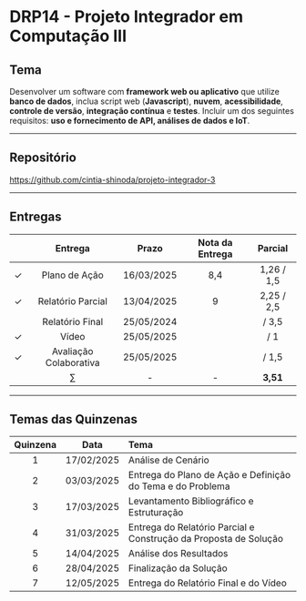 # DRP14 - Projeto Integrador em Computação III

## Tema
Desenvolver um software com **framework web ou aplicativo** que utilize **banco de dados**, inclua script web (**Javascript**), **nuvem**, **acessibilidade**, **controle de versão**, **integração contínua** e **testes**. Incluir um dos seguintes requisitos: **uso e fornecimento de API, análises de dados e IoT**.

---

## Repositório
https://github.com/cintia-shinoda/projeto-integrador-3

---

## Entregas

|     | Entrega | Prazo | Nota da Entrega | Parcial |
|:---:|:---:|:-----:|:---:|:---:|
| &check; | Plano de Ação | 16/03/2025 | 8,4 | 1,26 / 1,5 |
| &check; | Relatório Parcial | 13/04/2025 | 9 |  2,25 / 2,5 |
|  | Relatório Final | 25/05/2024 |  |  / 3,5 |
| &check; | Vídeo | 25/05/2025 |  |  / 1 |
| &check; | Avaliação Colaborativa | 25/05/2025 |  |  / 1,5 |
|  | $\sum$ | - | - | **3,51** |

---

## Temas das Quinzenas

| Quinzena | Data | Tema |
|:---:|:---:|:---|
| 1 | 17/02/2025 | Análise de Cenário |
| 2 | 03/03/2025 | Entrega do Plano de Ação e Definição do Tema e do Problema |
| 3 | 17/03/2025 | Levantamento Bibliográfico e Estruturação |
| 4 | 31/03/2025 | Entrega do Relatório Parcial e Construção da Proposta de Solução |
| 5 | 14/04/2025 | Análise dos Resultados |
| 6 | 28/04/2025 | Finalização da Solução |
| 7 | 12/05/2025 | Entrega do Relatório Final e do Vídeo |